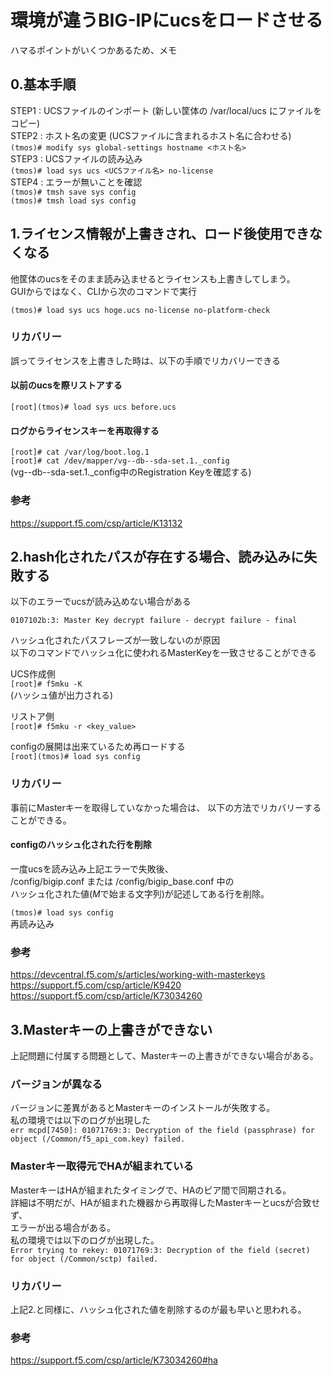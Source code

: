 # 環境が違うBIG-IPにucsをロードさせる
ハマるポイントがいくつかあるため、メモ

## 0.基本手順
STEP1 : UCSファイルのインポート (新しい筐体の /var/local/ucs にファイルをコピー)  
STEP2 : ホスト名の変更 (UCSファイルに含まれるホスト名に合わせる)  
`(tmos)# modify sys global-settings hostname <ホスト名>`  
STEP3 : UCSファイルの読み込み  
`(tmos)# load sys ucs <UCSファイル名> no-license`  
STEP4 : エラーが無いことを確認  
`(tmos)# tmsh save sys config`  
`(tmos)# tmsh load sys config`  

## 1.ライセンス情報が上書きされ、ロード後使用できなくなる
他筐体のucsをそのまま読み込ませるとライセンスも上書きしてしまう。  
GUIからではなく、CLIから次のコマンドで実行  

`(tmos)# load sys ucs hoge.ucs no-license no-platform-check`

### リカバリー

誤ってライセンスを上書きした時は、以下の手順でリカバリーできる

#### 以前のucsを際リストアする

`[root](tmos)# load sys ucs before.ucs`

#### ログからライセンスキーを再取得する

`[root]# cat /var/log/boot.log.1`  
`[root]# cat /dev/mapper/vg--db--sda-set.1._config`  
(vg--db--sda-set.1._config中のRegistration Keyを確認する)

### 参考
https://support.f5.com/csp/article/K13132

## 2.hash化されたパスが存在する場合、読み込みに失敗する
以下のエラーでucsが読み込めない場合がある  

```0107102b:3: Master Key decrypt failure - decrypt failure - final```

ハッシュ化されたパスフレーズが一致しないのが原因  
以下のコマンドでハッシュ化に使われるMasterKeyを一致させることができる  

UCS作成側  
`[root]# f5mku -K`  
(ハッシュ値が出力される)  

リストア側  
`[root]# f5mku -r <key_value>`  

configの展開は出来ているため再ロードする  
`[root](tmos)# load sys config`  

### リカバリー
事前にMasterキーを取得していなかった場合は、
以下の方法でリカバリーすることができる。

#### configのハッシュ化された行を削除

一度ucsを読み込み上記エラーで失敗後、  
/config/bigip.conf または /config/bigip_base.conf 中の  
ハッシュ化された値($M$で始まる文字列)が記述してある行を削除。

`(tmos)# load sys config`  
再読み込み

### 参考
https://devcentral.f5.com/s/articles/working-with-masterkeys
https://support.f5.com/csp/article/K9420
https://support.f5.com/csp/article/K73034260


## 3.Masterキーの上書きができない
上記問題に付属する問題として、Masterキーの上書きができない場合がある。

### バージョンが異なる
バージョンに差異があるとMasterキーのインストールが失敗する。  
私の環境では以下のログが出現した  
```err mcpd[7450]: 01071769:3: Decryption of the field (passphrase) for object (/Common/f5_api_com.key) failed.```  

### Masterキー取得元でHAが組まれている
MasterキーはHAが組まれたタイミングで、HAのピア間で同期される。  
詳細は不明だが、HAが組まれた機器から再取得したMasterキーとucsが合致せず、  
エラーが出る場合がある。  
私の環境では以下のログが出現した。  
```Error trying to rekey: 01071769:3: Decryption of the field (secret) for object (/Common/sctp) failed.```  

### リカバリー
上記2.と同様に、ハッシュ化された値を削除するのが最も早いと思われる。

### 参考
https://support.f5.com/csp/article/K73034260#ha
